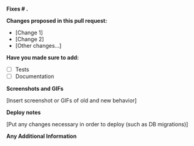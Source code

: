 **Fixes # .**

**Changes proposed in this pull request:**

* [Change 1]
* [Change 2]
* [Other changes...]

**Have you made sure to add:**
- [ ] Tests
- [ ] Documentation

**Screenshots and GIFs**

[Insert screenshot or GIFs of old and new behavior]

**Deploy notes**

[Put any changes necessary in order to deploy (such as DB migrations)]

**Any Additional Information**